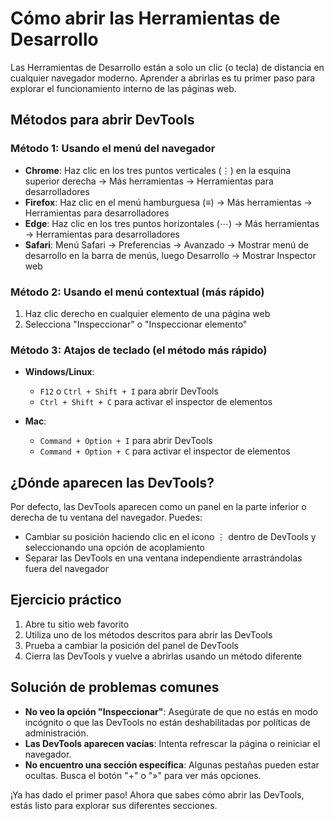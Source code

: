 # Cómo abrir las Herramientas de Desarrollo

Las Herramientas de Desarrollo están a solo un clic (o tecla) de distancia en cualquier navegador moderno. Aprender a abrirlas es tu primer paso para explorar el funcionamiento interno de las páginas web.

## Métodos para abrir DevTools

### Método 1: Usando el menú del navegador

- **Chrome**: Haz clic en los tres puntos verticales (⋮) en la esquina superior derecha → Más herramientas → Herramientas para desarrolladores
- **Firefox**: Haz clic en el menú hamburguesa (≡) → Más herramientas → Herramientas para desarrolladores
- **Edge**: Haz clic en los tres puntos horizontales (⋯) → Más herramientas → Herramientas para desarrolladores
- **Safari**: Menú Safari → Preferencias → Avanzado → Mostrar menú de desarrollo en la barra de menús, luego Desarrollo → Mostrar Inspector web

### Método 2: Usando el menú contextual (más rápido)

1. Haz clic derecho en cualquier elemento de una página web
2. Selecciona "Inspeccionar" o "Inspeccionar elemento"

### Método 3: Atajos de teclado (el método más rápido)

- **Windows/Linux**: 
  - `F12` o `Ctrl + Shift + I` para abrir DevTools
  - `Ctrl + Shift + C` para activar el inspector de elementos

- **Mac**: 
  - `Command + Option + I` para abrir DevTools
  - `Command + Option + C` para activar el inspector de elementos

## ¿Dónde aparecen las DevTools?

Por defecto, las DevTools aparecen como un panel en la parte inferior o derecha de tu ventana del navegador. Puedes:

- Cambiar su posición haciendo clic en el icono ⋮ dentro de DevTools y seleccionando una opción de acoplamiento
- Separar las DevTools en una ventana independiente arrastrándolas fuera del navegador

## Ejercicio práctico

1. Abre tu sitio web favorito
2. Utiliza uno de los métodos descritos para abrir las DevTools
3. Prueba a cambiar la posición del panel de DevTools
4. Cierra las DevTools y vuelve a abrirlas usando un método diferente

## Solución de problemas comunes

- **No veo la opción "Inspeccionar"**: Asegúrate de que no estás en modo incógnito o que las DevTools no están deshabilitadas por políticas de administración.
- **Las DevTools aparecen vacías**: Intenta refrescar la página o reiniciar el navegador.
- **No encuentro una sección específica**: Algunas pestañas pueden estar ocultas. Busca el botón "+" o "»" para ver más opciones.

¡Ya has dado el primer paso! Ahora que sabes cómo abrir las DevTools, estás listo para explorar sus diferentes secciones.
